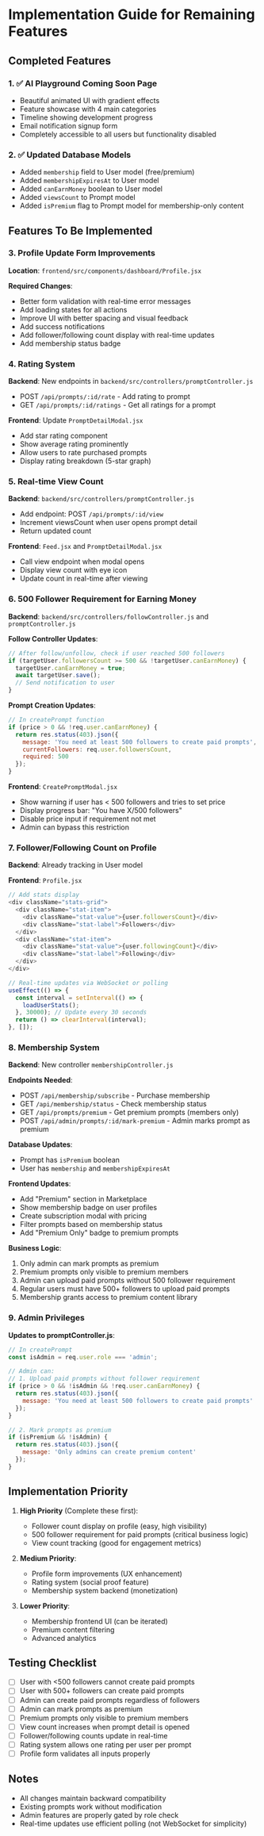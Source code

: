 # Implementation Guide for Remaining Features

## Completed Features

### 1. ✅ AI Playground Coming Soon Page
- Beautiful animated UI with gradient effects
- Feature showcase with 4 main categories
- Timeline showing development progress
- Email notification signup form
- Completely accessible to all users but functionality disabled

### 2. ✅ Updated Database Models
- Added `membership` field to User model (free/premium)
- Added `membershipExpiresAt` to User model
- Added `canEarnMoney` boolean to User model
- Added `viewsCount` to Prompt model
- Added `isPremium` flag to Prompt model for membership-only content

## Features To Be Implemented

### 3. Profile Update Form Improvements
**Location**: `frontend/src/components/dashboard/Profile.jsx`

**Required Changes**:
- Better form validation with real-time error messages
- Add loading states for all actions
- Improve UI with better spacing and visual feedback
- Add success notifications
- Add follower/following count display with real-time updates
- Add membership status badge

### 4. Rating System
**Backend**: New endpoints in `backend/src/controllers/promptController.js`
- POST `/api/prompts/:id/rate` - Add rating to prompt
- GET `/api/prompts/:id/ratings` - Get all ratings for a prompt

**Frontend**: Update `PromptDetailModal.jsx`
- Add star rating component
- Show average rating prominently
- Allow users to rate purchased prompts
- Display rating breakdown (5-star graph)

### 5. Real-time View Count
**Backend**: `backend/src/controllers/promptController.js`
- Add endpoint: POST `/api/prompts/:id/view`
- Increment viewsCount when user opens prompt detail
- Return updated count

**Frontend**: `Feed.jsx` and `PromptDetailModal.jsx`
- Call view endpoint when modal opens
- Display view count with eye icon
- Update count in real-time after viewing

### 6. 500 Follower Requirement for Earning Money
**Backend**: `backend/src/controllers/followController.js` and `promptController.js`

**Follow Controller Updates**:
```javascript
// After follow/unfollow, check if user reached 500 followers
if (targetUser.followersCount >= 500 && !targetUser.canEarnMoney) {
  targetUser.canEarnMoney = true;
  await targetUser.save();
  // Send notification to user
}
```

**Prompt Creation Updates**:
```javascript
// In createPrompt function
if (price > 0 && !req.user.canEarnMoney) {
  return res.status(403).json({
    message: 'You need at least 500 followers to create paid prompts',
    currentFollowers: req.user.followersCount,
    required: 500
  });
}
```

**Frontend**: `CreatePromptModal.jsx`
- Show warning if user has < 500 followers and tries to set price
- Display progress bar: "You have X/500 followers"
- Disable price input if requirement not met
- Admin can bypass this restriction

### 7. Follower/Following Count on Profile
**Backend**: Already tracking in User model

**Frontend**: `Profile.jsx`
```javascript
// Add stats display
<div className="stats-grid">
  <div className="stat-item">
    <div className="stat-value">{user.followersCount}</div>
    <div className="stat-label">Followers</div>
  </div>
  <div className="stat-item">
    <div className="stat-value">{user.followingCount}</div>
    <div className="stat-label">Following</div>
  </div>
</div>

// Real-time updates via WebSocket or polling
useEffect(() => {
  const interval = setInterval(() => {
    loadUserStats();
  }, 30000); // Update every 30 seconds
  return () => clearInterval(interval);
}, []);
```

### 8. Membership System
**Backend**: New controller `membershipController.js`

**Endpoints Needed**:
- POST `/api/membership/subscribe` - Purchase membership
- GET `/api/membership/status` - Check membership status
- GET `/api/prompts/premium` - Get premium prompts (members only)
- POST `/api/admin/prompts/:id/mark-premium` - Admin marks prompt as premium

**Database Updates**:
- Prompt has `isPremium` boolean
- User has `membership` and `membershipExpiresAt`

**Frontend Updates**:
- Add "Premium" section in Marketplace
- Show membership badge on user profiles
- Create subscription modal with pricing
- Filter prompts based on membership status
- Add "Premium Only" badge to premium prompts

**Business Logic**:
1. Only admin can mark prompts as premium
2. Premium prompts only visible to premium members
3. Admin can upload paid prompts without 500 follower requirement
4. Regular users must have 500+ followers to upload paid prompts
5. Membership grants access to premium content library

### 9. Admin Privileges
**Updates to promptController.js**:
```javascript
// In createPrompt
const isAdmin = req.user.role === 'admin';

// Admin can:
// 1. Upload paid prompts without follower requirement
if (price > 0 && !isAdmin && !req.user.canEarnMoney) {
  return res.status(403).json({
    message: 'You need at least 500 followers to create paid prompts'
  });
}

// 2. Mark prompts as premium
if (isPremium && !isAdmin) {
  return res.status(403).json({
    message: 'Only admins can create premium content'
  });
}
```

## Implementation Priority

1. **High Priority** (Complete these first):
   - Follower count display on profile (easy, high visibility)
   - 500 follower requirement for paid prompts (critical business logic)
   - View count tracking (good for engagement metrics)

2. **Medium Priority**:
   - Profile form improvements (UX enhancement)
   - Rating system (social proof feature)
   - Membership system backend (monetization)

3. **Lower Priority**:
   - Membership frontend UI (can be iterated)
   - Premium content filtering
   - Advanced analytics

## Testing Checklist

- [ ] User with <500 followers cannot create paid prompts
- [ ] User with 500+ followers can create paid prompts
- [ ] Admin can create paid prompts regardless of followers
- [ ] Admin can mark prompts as premium
- [ ] Premium prompts only visible to premium members
- [ ] View count increases when prompt detail is opened
- [ ] Follower/following counts update in real-time
- [ ] Rating system allows one rating per user per prompt
- [ ] Profile form validates all inputs properly

## Notes

- All changes maintain backward compatibility
- Existing prompts work without modification
- Admin features are properly gated by role check
- Real-time updates use efficient polling (not WebSocket for simplicity)
